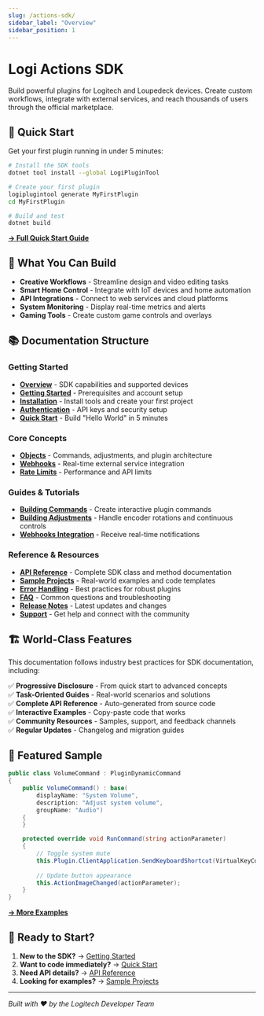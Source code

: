 ```yaml
---
slug: /actions-sdk/
sidebar_label: "Overview"
sidebar_position: 1
---
```


# Logi Actions SDK

Build powerful plugins for Logitech and Loupedeck devices. Create custom workflows, integrate with external services, and reach thousands of users through the official marketplace.

## 🚀 Quick Start

Get your first plugin running in under 5 minutes:

```bash
# Install the SDK tools
dotnet tool install --global LogiPluginTool

# Create your first plugin
logiplugintool generate MyFirstPlugin
cd MyFirstPlugin

# Build and test
dotnet build
```

**[→ Full Quick Start Guide](./quick-start.md)**

## 🎯 What You Can Build

- **Creative Workflows** - Streamline design and video editing tasks
- **Smart Home Control** - Integrate with IoT devices and home automation
- **API Integrations** - Connect to web services and cloud platforms  
- **System Monitoring** - Display real-time metrics and alerts
- **Gaming Tools** - Create custom game controls and overlays

## 📚 Documentation Structure

### Getting Started
- **[Overview](./overview.md)** - SDK capabilities and supported devices
- **[Getting Started](./getting-started.md)** - Prerequisites and account setup
- **[Installation](./installation.md)** - Install tools and create your first project
- **[Authentication](./authentication.md)** - API keys and security setup
- **[Quick Start](./quick-start.md)** - Build "Hello World" in 5 minutes

### Core Concepts
- **[Objects](./core-concepts/objects.md)** - Commands, adjustments, and plugin architecture
- **[Webhooks](./core-concepts/webhooks.md)** - Real-time external service integration
- **[Rate Limits](./core-concepts/rate-limits.md)** - Performance and API limits

### Guides & Tutorials
- **[Building Commands](./guides/payment-intents.md)** - Create interactive plugin commands
- **[Building Adjustments](./guides/save-cards.md)** - Handle encoder rotations and continuous controls
- **[Webhooks Integration](./guides/webhooks-guide.md)** - Receive real-time notifications

### Reference & Resources
- **[API Reference](./api-reference.md)** - Complete SDK class and method documentation
- **[Sample Projects](./samples.md)** - Real-world examples and code templates
- **[Error Handling](./error-handling.md)** - Best practices for robust plugins
- **[FAQ](./faq.md)** - Common questions and troubleshooting
- **[Release Notes](./release-notes.md)** - Latest updates and changes
- **[Support](./support.md)** - Get help and connect with the community

## 🏗️ World-Class Features

This documentation follows industry best practices for SDK documentation, including:

✅ **Progressive Disclosure** - From quick start to advanced concepts  
✅ **Task-Oriented Guides** - Real-world scenarios and solutions  
✅ **Complete API Reference** - Auto-generated from source code  
✅ **Interactive Examples** - Copy-paste code that works  
✅ **Community Resources** - Samples, support, and feedback channels  
✅ **Regular Updates** - Changelog and migration guides  

## 🌟 Featured Sample

```csharp
public class VolumeCommand : PluginDynamicCommand
{
    public VolumeCommand() : base(
        displayName: "System Volume",
        description: "Adjust system volume",
        groupName: "Audio")
    {
    }

    protected override void RunCommand(string actionParameter)
    {
        // Toggle system mute
        this.Plugin.ClientApplication.SendKeyboardShortcut(VirtualKeyCode.VolumeMute);
        
        // Update button appearance
        this.ActionImageChanged(actionParameter);
    }
}
```

**[→ More Examples](./samples.md)**

## 🚀 Ready to Start?

1. **New to the SDK?** → [Getting Started](./getting-started.md)
2. **Want to code immediately?** → [Quick Start](./quick-start.md)  
3. **Need API details?** → [API Reference](./api-reference.md)
4. **Looking for examples?** → [Sample Projects](./samples.md)

---

*Built with ❤️ by the Logitech Developer Team*